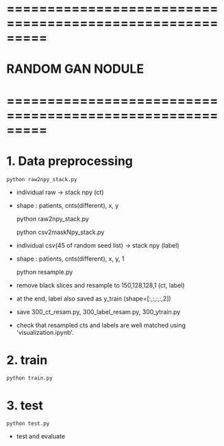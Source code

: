 # =========================================================
# 	RANDOM GAN NODULE
# =========================================================

# 1. Data preprocessing

    python raw2npy_stack.py  

  - individual raw -> stack npy (ct) 
  - shape : patients, cnts(different), x, y

    python raw2npy_stack.py  
    
    python csv2maskNpy_stack.py

  - individual csv(45 of random seed list) -> stack npy (label)
  - shape : patients, cnts(different), x, y, 1

      python resample.py

  - remove black slices and resample to 150,128,128,1 (ct, label)
  - at the end, label also saved as y_train (shape=[:,:,:,:,2])
  - save 300_ct_resam.py, 300_label_resam.py, 300_ytrain.py

  - check that resampled cts and labels are well matched using 'visualization.ipynb'.
  
# 2. train

    python train.py


# 3. test

    python test.py

  - test and evaluate
  
 
 
 